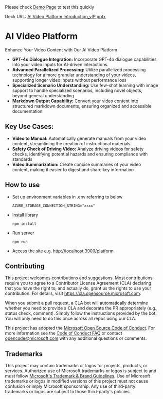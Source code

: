 Please check [Demo Page](https://ai-video-platform-internal.azurewebsites.net/platform) to test this quickly

Deck URL: [AI Video Platform Introduction_vIP.pptx](https://microsoftapc-my.sharepoint.com/:p:/g/personal/hkusano_microsoft_com/ER-LJ4b8QI9OgwgDpQKKZPEB6gHWglqiui9PynFuXgFHEg?e=9dfLed)

# AI Video Platform
Enhance Your Video Content with Our AI Video Platform
- **GPT-4o Dialogue Integration:** Incorporate GPT-4o dialogue capabilities into your video inputs for AI-driven interactions.
- **Advanced Parallelized Processing:** Utilize parallelized processing technology for a more granular understanding of your videos, supporting longer video inputs without performance loss
- **Specialized Scenario Understanding:** Use few-shot learning with image support to handle specialized scenarios, including novel objects, beyond general understanding
- **Markdown Output Capability:** Convert your video content into structured markdown documents, ensuring organized and accessible documentation

## Key Use Cases:
- **Video to Manual:** Automatically generate manuals from your video content, streamlining the creation of instructional materials
- **Safety Check of Driving Video:** Analyze driving videos for safety checks, identifying potential hazards and ensuring compliance with standards
- **Video Summarization:** Create concise summaries of your video content, making it easier to digest and share key information


## How to use
- Set up environment variables in .env referring to below
    ```
    AZURE_STORAGE_CONNECTION_STRING="xxxx"
    ```
- Install library
    ```
    npm install
    ```
- Run server
  ```
  npm run
  ```
- Access the site e.g. [http://localhost:3000/platform](http://localhost:3000/platform)

## Contributing

This project welcomes contributions and suggestions.  Most contributions require you to agree to a
Contributor License Agreement (CLA) declaring that you have the right to, and actually do, grant us
the rights to use your contribution. For details, visit https://cla.opensource.microsoft.com.

When you submit a pull request, a CLA bot will automatically determine whether you need to provide
a CLA and decorate the PR appropriately (e.g., status check, comment). Simply follow the instructions
provided by the bot. You will only need to do this once across all repos using our CLA.

This project has adopted the [Microsoft Open Source Code of Conduct](https://opensource.microsoft.com/codeofconduct/).
For more information see the [Code of Conduct FAQ](https://opensource.microsoft.com/codeofconduct/faq/) or
contact [opencode@microsoft.com](mailto:opencode@microsoft.com) with any additional questions or comments.

## Trademarks

This project may contain trademarks or logos for projects, products, or services. Authorized use of Microsoft 
trademarks or logos is subject to and must follow 
[Microsoft's Trademark & Brand Guidelines](https://www.microsoft.com/en-us/legal/intellectualproperty/trademarks/usage/general).
Use of Microsoft trademarks or logos in modified versions of this project must not cause confusion or imply Microsoft sponsorship.
Any use of third-party trademarks or logos are subject to those third-party's policies.
